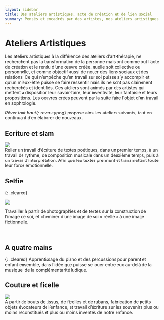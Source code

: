```yaml
---
layout: sidebar
title: Des ateliers artistiques, acte de création et de lien social
summary: Pensés et encadrés par des artistes, nos ateliers artistiques permettent de créer des oeuvres collectives, individuelles, et même familiales. Nos ateliers peuvent faire se croiser différentes pratiques, comme par exemple la musique et l’écriture, ou la photo et l’écriture, et trouver une suite dans un travail de sophrologie.
---
```

# Ateliers Artistiques

Les ateliers artistiques à la différence des ateliers d’art-thérapie, ne recherchent pas la transformation de la personne mais ont comme but l’acte de création et le rendu d’une œuvre créée, quelle soit collective ou personnelle, et comme objectif aussi de nouer des liens sociaux et des relations. Ce qui n’empêche qu’un travail sur soi puisse s’y accomplir et qu’un mieux-être puisse se faire ressentir mais ils ne sont pas clairement recherchés et identifiés. Ces ateliers sont animés par des artistes qui mettent à disposition leur savoir-faire, leur inventivité, leur fantaisie et leurs propositions. Les oeuvres crées peuvent par la suite faire l'objet d'un travail en sophrologie.

*Rêver tout haut*{:.rever-typog} propose ainsi les ateliers suivants, tout en continuant d’en élaborer de nouveaux. 

## Ecriture et slam
<div class="right-side-big-block thumbnail"><img src="http://res.cloudinary.com/dnxcesebo/image/upload/v1527778777/quand-jai-accouche_fxetin.png"/></div> Relier un travail d’écriture de textes poétiques, dans un premier temps, à un  travail de rythme, de composition musicale dans un deuxième temps, puis à un travail d’interprétation. Afin que les textes prennent et transmettent toute leur force émotionnelle.

## Selfie
{: .cleared}
<div class="left-side-big-block">
  <img src="http://res.cloudinary.com/dnxcesebo/image/upload/v1527691924/photo_coquelicot_lbt5y3.jpg"/>
</div> 

Travailler à partir de photographies  et de textes sur la construction de l’image de soi, et cheminer d’une image de soi « réelle » à une image fictionnelle.<br><br><br>


## A quatre mains
{: .cleared}
Apprentissage du piano et des percussions pour parent et enfant ensemble, dans l’idée que puisse se jouer entre eux au-delà de la musique, de la complémentarité ludique.

## Couture et ficelle
<div class="center-block">
  <img src="http://res.cloudinary.com/dnxcesebo/image/upload/v1527691919/boite_à_petites_tisss_gg9wjl.jpg"/>
</div> A partir de bouts de tissus, de ficelles et de rubans, fabrication de petits objets évocateurs de l’enfance, et travail d’écriture sur les souvenirs plus ou moins reconstitués et plus ou moins inventés de notre enfance.
<br>
<br>
<br>
<br>


